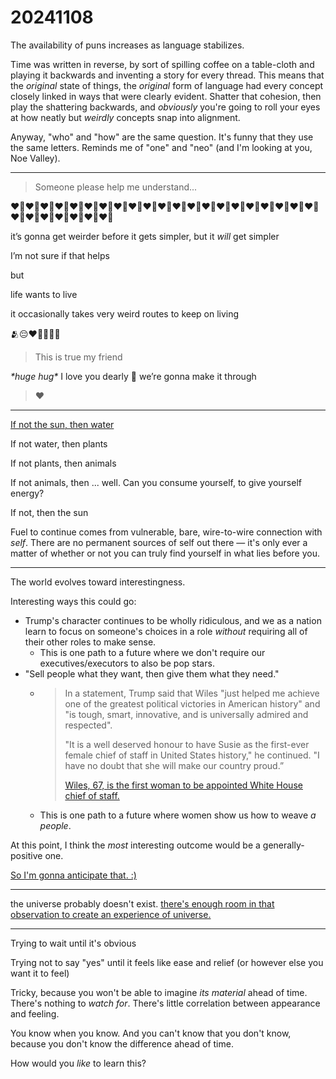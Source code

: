 # 20241108

The availability of puns increases as language stabilizes.

Time was written in reverse, by sort of spilling coffee on a table-cloth and playing it backwards and inventing a story for every thread. This means that the _original_ state of things, the _original_ form of language had every concept closely linked in ways that were clearly evident. Shatter that cohesion, then play the shattering backwards, and _obviously_ you're going to roll your eyes at how neatly but _weirdly_ concepts snap into alignment.

Anyway, "who" and "how" are the same question. It's funny that they use the same letters. Reminds me of "one" and "neo" (and I'm looking at you, Noe Valley).

***

> Someone please help me understand...

❤️‍🔥❤️‍🔥❤️‍🔥❤️‍🔥❤️‍🔥❤️‍🔥❤️‍🔥❤️‍🔥❤️‍🔥❤️‍🔥❤️‍🔥❤️‍🔥❤️‍🔥❤️‍🔥❤️‍🔥❤️‍🔥❤️‍🔥❤️‍🔥❤️‍🔥❤️‍🔥❤️‍🔥❤️‍🔥❤️‍🔥❤️‍🔥❤️‍🔥❤️‍🔥❤️‍🔥❤️‍🔥

it’s gonna get weirder before it gets simpler, but it _will_ get simpler

I’m not sure if that helps

but

life wants to live

it occasionally takes very weird routes to keep on living

🫂😔❤️‍🔥🌞🌱🐉

> This is true my friend

_\*huge hug\*_ I love you dearly 🙂 we’re gonna make it through

> ❤️

***

[If not the sun, then water](../../08/30.md)

If not water, then plants

If not plants, then animals

If not animals, then ... well. Can you consume yourself, to give yourself energy?

If not, then the sun

Fuel to continue comes from vulnerable, bare, wire-to-wire connection with _self_. There are no permanent sources of self out there — it's only ever a matter of whether or not you can truly find yourself in what lies before you.

***

The world evolves toward interestingness.

Interesting ways this could go:

* Trump's character continues to be wholly ridiculous, and we as a nation learn to focus on someone's choices in a role _without_ requiring all of their other roles to make sense.
  * This is one path to a future where we don't require our executives/executors to also be pop stars.
* "Sell people what they want, then give them what they need."
  * > In a statement, Trump said that Wiles "just helped me achieve one of the greatest political victories in American history" and "is tough, smart, innovative, and is universally admired and respected".
    >
    > "It is a well deserved honour to have Susie as the first-ever female chief of staff in United States history," he continued. "I have no doubt that she will make our country proud.”
    >
    > [Wiles, 67, is the first woman to be appointed White House chief of staff.](https://www.bbc.com/news/articles/cd0gdnp9d3ko)
  * This is one path to a future where women show us how to weave _a people_.

At this point, I think the _most_ interesting outcome would be a generally-positive one.

[So I'm gonna anticipate that. :)](../../../2020/10/09.md)

***

the universe probably doesn't exist. [there's enough room in that observation to create an experience of universe.](a-conversation.md)

***

Trying to wait until it's obvious

Trying not to say "yes" until it feels like ease and relief (or however else you want it to feel)

Tricky, because you won't be able to imagine _its material_ ahead of time. There's nothing to _watch for_. There's little correlation between appearance and feeling.

You know when you know. And you can't know that you don't know, because you don't know the difference ahead of time.

How would you _like_ to learn this?
